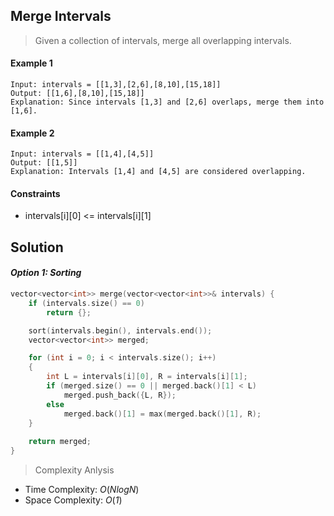 ## Merge Intervals

> Given a collection of intervals, merge all overlapping intervals.

#### Example 1
```
Input: intervals = [[1,3],[2,6],[8,10],[15,18]]
Output: [[1,6],[8,10],[15,18]]
Explanation: Since intervals [1,3] and [2,6] overlaps, merge them into [1,6].
```
#### Example 2
```
Input: intervals = [[1,4],[4,5]]
Output: [[1,5]]
Explanation: Intervals [1,4] and [4,5] are considered overlapping.
```
#### Constraints
- intervals[i][0] <= intervals[i][1]

## Solution
#### ***Option 1: Sorting***
```cpp
vector<vector<int>> merge(vector<vector<int>>& intervals) {
    if (intervals.size() == 0)
        return {};

    sort(intervals.begin(), intervals.end());
    vector<vector<int>> merged;

    for (int i = 0; i < intervals.size(); i++)
    {
        int L = intervals[i][0], R = intervals[i][1];
        if (merged.size() == 0 || merged.back()[1] < L)
            merged.push_back({L, R});
        else
            merged.back()[1] = max(merged.back()[1], R);
    }
    
    return merged;
}
```
> Complexity Anlysis
- Time Complexity: *O*(*NlogN*)
- Space Complexity: *O*(*1*)
